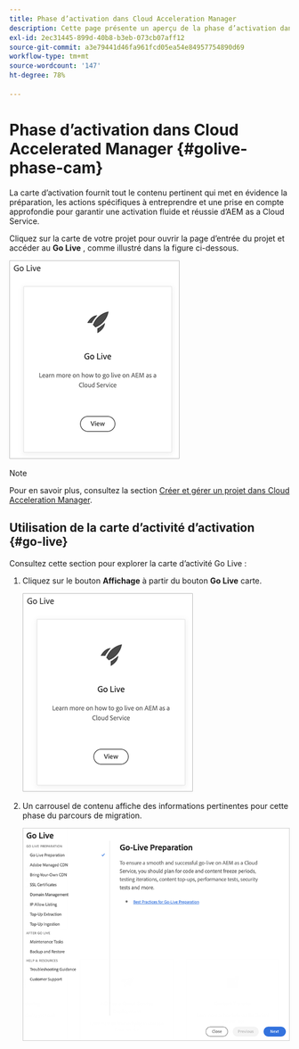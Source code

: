 ```yaml
---
title: Phase d’activation dans Cloud Acceleration Manager
description: Cette page présente un aperçu de la phase d’activation dans Cloud Acceleration Manager.
exl-id: 2ec31445-899d-40b8-b3eb-073cb07aff12
source-git-commit: a3e79441d46fa961fcd05ea54e84957754890d69
workflow-type: tm+mt
source-wordcount: '147'
ht-degree: 78%

---
```


# Phase d’activation dans Cloud Accelerated Manager {#golive-phase-cam}

La carte d’activation fournit tout le contenu pertinent qui met en évidence la préparation, les actions spécifiques à entreprendre et une prise en compte approfondie pour garantir une activation fluide et réussie d’AEM as a Cloud Service.

Cliquez sur la carte de votre projet pour ouvrir la page d’entrée du projet et accéder au **Go Live** , comme illustré dans la figure ci-dessous.

![image](/help/journey-migration/cloud-acceleration-manager/assets/golive-1.png)

>[!NOTE]
>Pour en savoir plus, consultez la section [Créer et gérer un projet dans Cloud Acceleration Manager](https://experienceleague.adobe.com/docs/experience-manager-cloud-service/moving/cloud-acceleration-manager/using-cam/getting-started-cam.html?lang=fr#create-project).


## Utilisation de la carte d’activité d’activation {#go-live}

Consultez cette section pour explorer la carte d’activité Go Live :

1. Cliquez sur le bouton **Affichage** à partir du bouton **Go Live** carte.

   ![image](/help/journey-migration/cloud-acceleration-manager/assets/golive-1.png)

1. Un carrousel de contenu affiche des informations pertinentes pour cette phase du parcours de migration.

   ![image](/help/journey-migration/cloud-acceleration-manager/assets/golive-2.png)
